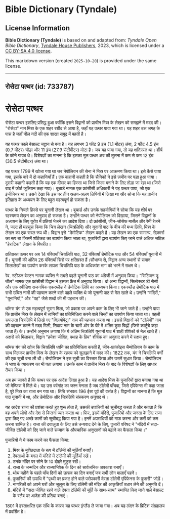 # Bible Dictionary (Tyndale)

## License Information

**Bible Dictionary (Tyndale)** is based on and adapted from: _Tyndale Open Bible Dictionary_, [Tyndale House Publishers](https://tyndaleopenresources.com/), 2023, which is licensed under a [CC BY-SA 4.0 license](https://creativecommons.org/licenses/by-sa/4.0/legalcode.en).

This markdown version (created `2025-10-20`) is provided under the same license.



--------------------------------

## रोसेटा पत्थर (id: 733787)

रोसेटा पत्थर
============

रोसेटा पत्थर इसलिए प्रसिद्ध हुआ क्योंकि इसने विद्वानों को प्राचीन मिस्र के लेखन को समझने में मदद की। "रोसेटा" नाम मिस्र के एक शहर रशीद से आया है, जहाँ यह पत्थर पाया गया था। यह शहर उस जगह के पास है जहाँ नील नदी की एक शाखा समुद्र में बहती है।

यह पत्थर काले बेसाल्ट चट्टान से बना है। यह लगभग 3 फीट 9 इंच (1\.1 मीटर) लंबा, 2 फीट 4\.5 इंच (0\.7 मीटर) चौड़ा और 11 इंच (27\.9 सेंटीमीटर) मोटा है। जब यह पाया गया, तो यह क्षतिग्रस्त था। शीर्ष के कोने गायब थे। विशेषज्ञों का मानना ​​है कि इसका मूल पत्थर अब की तुलना में कम से कम 12 इंच (30\.5 सेंटीमीटर) लंबा था।

यह पत्थर 1799 में खोजा गया था जब नेपोलियन की सेना ने मिस्र पर आक्रमण किया था। इसे कैसे पाया गया, इसके बारे में दो कहानियाँ हैं। एक कहानी कहती है कि सैनिकों ने इसे ज़मीन पर पड़ा हुआ पाया। दूसरी कहानी कहती है कि यह एक दीवार का हिस्सा था जिसे किला बनाने के लिए तोड़ा जा रहा था (जिसे बाद में फ़ोर्ट जूलियन कहा गया)। बूचार्ड नामक एक फ्रांसीसी अधिकारी ने यह पत्थर पाया, जो एक इंजीनियर था। उसने देखा कि इस पर तीन अलग\-अलग लिपियों में लिखा था और सोचा कि यह प्राचीन इतिहास के अध्ययन के लिए बहुत महत्वपूर्ण हो सकता है।

पत्थर के निचले हिस्से पर यूनानी लेखन था। बूचार्ड और उनके सहयोगियों ने सोचा कि यह शीर्ष पर रहस्यमय लेखन का अनुवाद हो सकता है। उन्होंने पत्थर को नेपोलियन को दिखाया, जिसने विद्वानों के अध्ययन के लिए यूरोप में प्रतियां भेजने का आदेश दिया। दो फ्रांसीसी, जीन\-जोसेफ मार्सेल और रेमी रेजने ने, जल्द ही महसूस किया कि चित्र लेखन (चित्रलिपि) और यूनानी पाठ के बीच की मध्य लिपि, मिस्र के लेखन का एक सरल रूप थी। विद्वान इसे "डेमोटिक" लेखन कहते हैं। यह लेखन का एक सामान्य, रोज़मर्रा का रूप था जिसमें शॉर्टकट का उपयोग किया जाता था, पुजारियों द्वारा उपयोग किए जाने वाले अधिक जटिल "हेराटिक" लेखन के विपरीत।

क्षतिग्रस्त पत्थर पर अब 14 पंक्तियाँ चित्रलिपि पाठ, 32 पंक्तियाँ डेमोटिक पाठ और 54 पंक्तियाँ यूनानी में हैं। यूनानी की अंतिम 26 पंक्तियाँ सिरों पर क्षतिग्रस्त हैं।सौभाग्य से, विद्वान अन्य स्थानों से समान शिलालेखों का उपयोग करके लापता चित्रलिपि पाठ के अधिकांश भाग को भरने में सक्षम थे।

रेव. स्टीफन वेस्टन नामक व्यक्ति ने सबसे पहले यूनानी पाठ का अंग्रेजी में अनुवाद किया। "सिटिजन डू थील" नामक एक फ्रांसीसी विद्वान ने इसका फ्रेंच में अनुवाद किया। दो अन्य विद्वानों, सिल्वेस्टर डी सैसी और एक स्वीडिश राजनयिक एकरब्लैड ने डेमोटिक लिपि का अध्ययन किया। एकरब्लैड डेमोटिक पाठ में सभी उचित नामों की पहचान करने वाले पहले व्यक्ति थे जो यूनानी पाठ से मेल खाते थे। उन्होंने "मंदिरों," "यूनानियों," और "वह" जैसे शब्दों की भी पहचान की।

थॉमस यंग से एक महत्वपूर्ण सुराग मिला, जो प्रकाश पर अपने काम के लिए भी जाने जाते हैं। उन्होंने पाया कि प्राचीन मिस्र के लेखन में ध्वनियों का प्रतिनिधित्व करने वाले चिन्हों का उपयोग किया जाता था। पहली सफलता चित्रलिपि में लिखे गए "क्लियोपेट्रा" नाम की पहचान करना था। इससे विद्वानों को "टॉलेमी" नाम की पहचान करने में मदद मिली, सिवाय नाम के चारों ओर के घेरे में अंतिम कुछ चिह्नों (जिसे कार्टूचे कहा जाता है) के। उन्होंने अनुमान लगाया कि ये अंतिम चित्रलिपि यूनानी पाठ में शाही शीर्षकों से मेल खाते हैं। अक्षरों को मिलाकर, विद्वान "हमेशा जीवित, पथाह के प्रिय" शीर्षक का अनुवाद करने में सक्षम हुए।

थॉमस यंग की खोज कि चित्रलिपि ध्वनि का प्रतिनिधित्व करती है, जीन\-फ्रांकोइस चैम्पोलियन के काम के साथ मिलकर प्राचीन मिस्र के लेखन के रहस्य को सुलझाने में मदद की। 1822 तक, यंग ने चित्रलिपि वर्णों की एक सूची बना ली थी। चैम्पोलियन ने इस सूची का विस्तार किया और उसमें सुधार किया। चैम्पोलियन ने भाषा के व्याकरण का भी पता लगाया। उनके काम ने प्राचीन मिस्र के बाद के विशेषज्ञों के लिए आधार तैयार किया।

अब हम जानते हैं कि पत्थर पर एक आदेश लिखा हुआ है। यह आदेश मिस्र के पुजारियों द्वारा बनाया गया था जो मेम्फिस में मिले थे। यह उस वर्षगांठ का जश्न मनाता है जब टॉलेमी पाँचवा, जिसे एपिफेन्स भी कहा जाता है, पूरे मिस्र का राजा बन गया था। तिथि संभवतः 196 ईसा पूर्व की वसंत है। विद्वानों का मानना ​​है कि मूल पाठ यूनानी में था, और डेमोटिक और चित्रलिपि संस्करण अनुवाद थे।

यह आदेश राजा की प्रशंसा करते हुए शुरू होता है, उसकी उपाधियों को सूचीबद्ध करता है और बताता है कि वह अपने लोगों और देश से कितना प्यार करता था। फिर, इसमें मंदिरों, पुजारियों और जनता के लिए राजा द्वारा किए गए अच्छे कामों को सूचीबद्ध किया गया है। इनमें अपराधियों को माफ करना और करों को कम करना शामिल है। राजा की दयालुता के लिए उसे धन्यवाद देने के लिए, पुजारी परिषद ने "मंदिरों में सदा\-जीवित टॉलेमी को दिए जाने वाले सम्मान के औपचारिक अनुष्ठानों को बढ़ाने का फैसला किया।"

पुजारियों ने ये काम करने का फैसला किया:

1. मिस्र के मुक्तिदाता के रूप में टॉलेमी की मूर्तियाँ बनाएँ।
2. देवताओं के बगल में मंदिरों में टॉलेमी की मूर्तियाँ रखें।
3. उनके मंदिर पर सोने के 10 दोहरे मुकुट रखें।
4. राजा के जन्मदिन और राज्याभिषेक के दिन को सार्वजनिक अवकाश बनाएँ।
5. थोथ महीने के पहले पाँच दिनों को उत्सव का दिन बनाएँ जब सभी लोग मालाएँ पहनें।
6. पुजारियों की उपाधि में "पृथ्वी पर प्रकट होने वाले परोपकारी देवता टॉलेमी एपिफेनस के पुजारी" जोड़ें।
7. नागरिकों को अपने घरों और जुलूस के लिए टॉलेमी की मंदिर की आकृतियाँ उधार लेने की अनुमति दें।
8. मंदिरों में "सदा जीवित रहने वाले देवता टॉलेमी की मूर्ति के साथ\-साथ" स्थापित किए जाने वाले बेसाल्ट के स्लैब पर आदेश की प्रतियां बनाएं।

1801 में हस्ताक्षरित एक संधि के कारण यह पत्थर इंग्लैंड ले जाया गया। अब यह लंदन के ब्रिटिश संग्रहालय में प्रदर्शित है।


